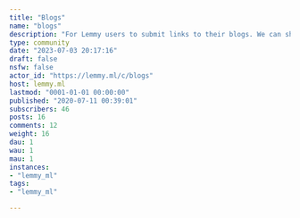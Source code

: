 ```yaml
---
title: "Blogs" 
name: "blogs"
description: "For Lemmy users to submit links to their blogs. We can share each other's posts using software like https://git.sr.ht/~sircmpwn/openring to amplify our voices!"
type: community
date: "2023-07-03 20:17:16"
draft: false
nsfw: false
actor_id: "https://lemmy.ml/c/blogs"
host: lemmy.ml
lastmod: "0001-01-01 00:00:00"
published: "2020-07-11 00:39:01"
subscribers: 46
posts: 16
comments: 12
weight: 16
dau: 1
wau: 1
mau: 1
instances:
- "lemmy_ml"
tags: 
- "lemmy_ml"

---
```

